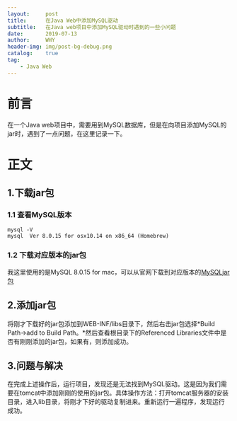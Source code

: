 ```yaml
---
layout:     post
title:      在Java Web中添加MySQL驱动
subtitle:   在Java web项目中添加MySQL驱动时遇到的一些小问题
date:       2019-07-13
author:     WHY
header-img: img/post-bg-debug.png
catalog:    true
tag:
    - Java Web
---
```

# 前言
在一个Java web项目中，需要用到MySQL数据库，但是在向项目添加MySQL的jar时，遇到了一点问题，在这里记录一下。
# 正文
## 1.下载jar包
### 1.1 查看MySQL版本
```shell
mysql -V
mysql  Ver 8.0.15 for osx10.14 on x86_64 (Homebrew)
```
### 1.2 下载对应版本的jar包
我这里使用的是MySQL 8.0.15 for mac，可以从官网下载到对应版本的[MySQLjar包](https://dev.mysql.com/downloads/file/?id=484819)
## 2.添加jar包
将刚才下载好的jar包添加到WEB-INF/libs目录下，然后右击jar包选择*Build Path->add to Build Path。*然后查看根目录下的Referenced Libraries文件中是否有刚刚添加的jar包，如果有，则添加成功。
## 3.问题与解决
在完成上述操作后，运行项目，发现还是无法找到MySQL驱动。这是因为我们需要在tomcat中添加刚刚的使用的jar包。具体操作方法：打开tomcat服务器的安装目录，进入lib目录，将刚才下好的驱动复制进来。重新运行一遍程序，发现运行成功。